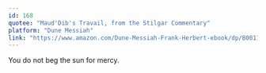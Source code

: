 ```yaml
---
id: 168
quotee: "Maud'Dib's Travail, from the Stilgar Commentary"
platform: "Dune Messiah"
link: "https://www.amazon.com/Dune-Messiah-Frank-Herbert-ebook/dp/B0011UGNDG/ref=sr_1_1?crid=3UY54HGKOHUMO&keywords=dune+messiah&qid=1675040300&sprefix=dune+messiah%2Caps%2C113&sr=8-1"
---
```


You do not beg the sun for mercy.

